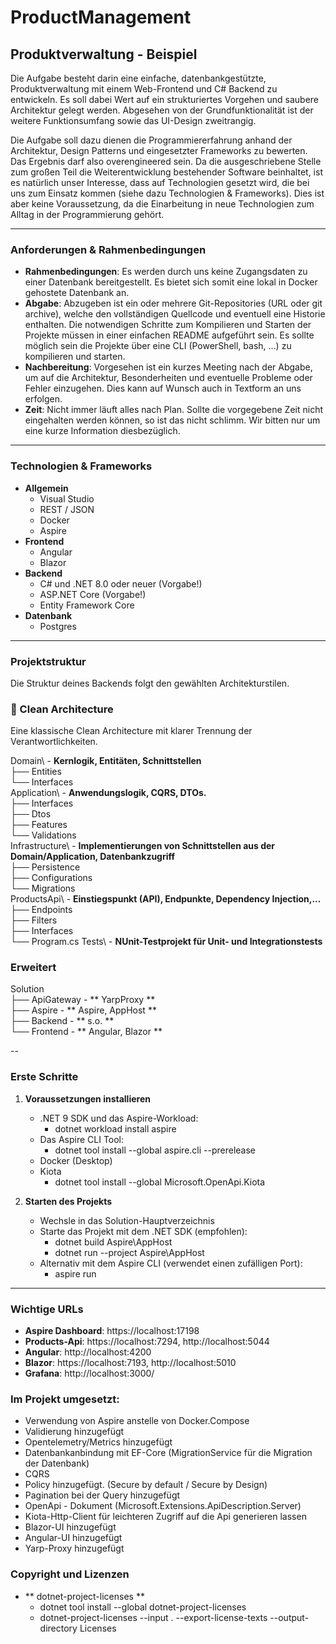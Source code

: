 # ProductManagement
## Produktverwaltung - Beispiel

Die Aufgabe besteht darin eine einfache, datenbankgestützte, Produktverwaltung mit einem Web-Frontend und C# Backend zu entwickeln. Es soll dabei Wert auf ein strukturiertes Vorgehen und saubere Architektur gelegt werden. Abgesehen von der Grundfunktionalität ist der weitere Funktionsumfang sowie das UI-Design zweitrangig.

Die Aufgabe soll dazu dienen die Programmiererfahrung anhand der Architektur, Design Patterns und eingesetzter Frameworks zu bewerten. Das Ergebnis darf also overengineered sein. Da die ausgeschriebene Stelle zum großen Teil die Weiterentwicklung bestehender Software beinhaltet, ist es natürlich unser Interesse, dass auf Technologien gesetzt wird, die bei uns zum Einsatz kommen (siehe dazu Technologien & Frameworks). Dies ist aber keine Voraussetzung, da die Einarbeitung in neue Technologien zum Alltag in der Programmierung gehört.

---

### Anforderungen & Rahmenbedingungen

* **Rahmenbedingungen**: Es werden durch uns keine Zugangsdaten zu einer Datenbank bereitgestellt. Es bietet sich somit eine lokal in Docker gehostete Datenbank an.
* **Abgabe**: Abzugeben ist ein oder mehrere Git-Repositories (URL oder git archive), welche den vollständigen Quellcode und eventuell eine Historie enthalten. Die notwendigen Schritte zum Kompilieren und Starten der Projekte müssen in einer einfachen README aufgeführt sein. Es sollte möglich sein die Projekte über eine CLI (PowerShell, bash, …) zu kompilieren und starten.
* **Nachbereitung**: Vorgesehen ist ein kurzes Meeting nach der Abgabe, um auf die Architektur, Besonderheiten und eventuelle Probleme oder Fehler einzugehen. Dies kann auf Wunsch auch in Textform an uns erfolgen.
* **Zeit**: Nicht immer läuft alles nach Plan. Sollte die vorgegebene Zeit nicht eingehalten werden können, so ist das nicht schlimm. Wir bitten nur um eine kurze Information diesbezüglich.

---

### Technologien & Frameworks

-   **Allgemein**
    -   Visual Studio
    -   REST / JSON
    -   Docker
    -   Aspire
-   **Frontend**
    -   Angular 
    -   Blazor
-   **Backend**
    -   C# und .NET 8.0 oder neuer (Vorgabe!)
    -   ASP.NET Core (Vorgabe!)
    -   Entity Framework Core
-   **Datenbank**
    -   Postgres

---

### Projektstruktur

Die Struktur deines Backends folgt den gewählten Architekturstilen.

### 📁 Clean Architecture
Eine klassische Clean Architecture mit klarer Trennung der Verantwortlichkeiten.

Domain\ - **Kernlogik, Entitäten, Schnittstellen**  
├── Entities\
└── Interfaces\
Application\ - **Anwendungslogik, CQRS, DTOs.**  
├── Interfaces\
├── Dtos\
├── Features\
└── Validations\
Infrastructure\ - **Implementierungen von Schnittstellen aus der Domain/Application, Datenbankzugriff**  
├── Persistence\
├── Configurations\
└── Migrations\
ProductsApi\ - **Einstiegspunkt (API), Endpunkte, Dependency Injection,...**  
├── Endpoints\
├── Filters\
├── Interfaces\
└── Program.cs
Tests\ - **NUnit-Testprojekt für Unit- und Integrationstests**

### Erweitert
Solution\
├── ApiGateway - ** YarpProxy **  
├── Aspire - ** Aspire, AppHost **  
├── Backend - ** s.o. **  
└── Frontend - ** Angular, Blazor **  

--


### Erste Schritte

1.  **Voraussetzungen installieren**
    * .NET 9 SDK und das Aspire-Workload:
       - dotnet workload install aspire
    * Das Aspire CLI Tool:
       - dotnet tool install --global aspire.cli --prerelease
    * Docker (Desktop)
    * Kiota
       - dotnet tool install --global Microsoft.OpenApi.Kiota
    
2.  **Starten des Projekts**
    * Wechsle in das Solution-Hauptverzeichnis 
    * Starte das Projekt mit dem .NET SDK (empfohlen):
       - dotnet build Aspire\AppHost
       - dotnet run --project Aspire\AppHost
    * Alternativ mit dem Aspire CLI (verwendet einen zufälligen Port):
       - aspire run

---
### Wichtige URLs

-   **Aspire Dashboard**: https://localhost:17198
-   **Products-Api**: https://localhost:7294, http://localhost:5044
-   **Angular**: http://localhost:4200
-   **Blazor**: https://localhost:7193, http://localhost:5010
-   **Grafana**: http://localhost:3000/

### Im Projekt umgesetzt:
- Verwendung von Aspire anstelle von Docker.Compose
- Validierung hinzugefügt
- Opentelemetry/Metrics hinzugefügt
- Datenbankanbindung mit EF-Core (MigrationService für die Migration der Datenbank) 
- CQRS 
- Policy hinzugefügt. (Secure by default / Secure by Design)
- Pagination bei der Query hinzugefügt
- OpenApi - Dokument (Microsoft.Extensions.ApiDescription.Server)
- Kiota-Http-Client für leichteren Zugriff auf die Api generieren lassen
- Blazor-UI hinzugefügt
- Angular-UI hinzugefügt
- Yarp-Proxy hinzugefügt

### Copyright und Lizenzen

-   ** dotnet-project-licenses **
    - dotnet tool install --global dotnet-project-licenses  
    - dotnet-project-licenses --input . --export-license-texts --output-directory Licenses